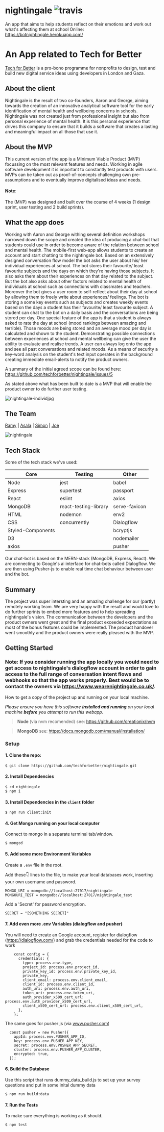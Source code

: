 # nightingale      ![travis](https://travis-ci.com/techforbetter/nightingale.svg?branch=master)
An app that aims to help students reflect on their emotions and work out what's affecting them at school
Online: https://botnightingale.herokuapp.com/ 

# An App related to Tech for Better
[Tech for Better](https://www.foundersandcoders.com/techforbetter/) is a pro-bono programme for nonprofits to design, test and build new digital service ideas using developers in London and Gaza.

## About the client
Nightingale is the result of two co-founders, Aaron and George, aiming towards the creation of an innovative analytical software tool for the early identification of mental health and wellbeing concerns in schools. 
Nightingale was not created just from professional insight but also from personal experience of mental health. It is this personal experience that drives this company to ensure that it builds a software that creates a lasting and meaningful impact on all those that use it.

## About the MVP
This current version of the app is a Minimum Viable Product (MVP) focussing on the most relevant features and needs. Working in agile software development it is important to constantly test products with users. MVPs can be taken out as proof-of-concepts challenging own pre-assumptions and to eventually improve digitalised ideas and needs.

#### Note:
The (MVP) was designed and built over the course of 4 weeks (1 design sprint, user testing and 2 build sprints). 

## What the app does
Working with Aaron and George withing several definition workshops narrowed down the scope and created the idea of producing a chat-bot that students could use in order to become aware of the relation between school and mental health. 
The mobile-first web-app allows students to create an account and start chatting to the nightingale bot. Based on an extensively designed conversation flow model the bot asks the user about his/ her individual experiences at school. The bot stores their favourite/ least favourite subjects and the days on which they're having those subjects. It also asks them about their experiences on that day related to the subject. But the bot also asks about other factors related to mental health of individuals at school such as connections with classmates and teachers. Moreover the bot gives a user room to self-reflect about their day at school by allowing them to freely write about experiences/ feelings. The bot is storing a some key events such as subjects and creates weekly events based on the days a student has their favourite/ least favourite subject. A student can chat to the bot on a daily basis and the conversations are being stored per day. One special feature of the app is that a student is always asked to rate the day at school (mood rankings between amazing and terrible). Those moods are being stored and an average mood per day is calculated and shown to the student. Demonstrating possible connections between experiences at school and mental wellbeing can give the user the ability to evaluate and realise trends. A user can always log onto the app and see all past conversations and related moods. 
As a means of security a key-word analysis on the student's text input operates in the background creating immediate email-alerts to notify the product owners.

A summary of the initial agreed scope can be found here: https://github.com/techforbetter/nightingale/issues/5

As stated above what has been built to date is a MVP that will enable the product owner to do further user testing. 

![nightingale-individjpg](https://user-images.githubusercontent.com/23721486/53017517-7535d100-3450-11e9-8081-38a1fe80589a.jpg)

## The Team
[Ramy](https://github.com/ramyalshurafa) | [Asala](https://github.com/AsalaKM) | [Simon](https://github.com/dupreesi) | [Joe](https://github.com/thejoefriel)

![nightingale](https://user-images.githubusercontent.com/23721486/53017735-fb521780-3450-11e9-8bae-ded91c50ddd3.jpeg)

## Tech Stack
Some of the tech stack we've used: 

| Core | Testing | Other |
| - | -------- | -------- |
|Node|jest|babel
|Express|supertest|passport
|React|eslint|axios
|MongoDB|react-testing-library|serve-favicon|
|HTML|nodemon|env2|
|CSS|concurrently|Dialogflow|
|Styled-Components||bcryptjs|
|D3||nodemailer|
|axios||pusher|

Our chat-bot is based on the MERN-stack (MongoDB, Express, React). We are connecting to Google's ai interface for chat-bots called Dialogflow. We are then using Pusher-js to enable real time chat behaviour between user and the bot.  

## Summary
The project was super intersting and an amazing challenge for our (partly) remotely working team. We are very happy with the result and would love to do further sprints to embed more features and to help spreading nightingale's vision. The communication between the developers and the product owners went great and the final product exceeded expectations as most of the bonus features could be implemented. The product handover went smoothly and the product owners were really pleased with the MVP. 

## Getting Started
### Note: If you consider running the app locally you would need to get access to nightingale's dialogflow account in order to gain access to the full range of conversation intent flows and webhooks so that the app works properly. Best would be to contact the owners via https://www.wearenightingale.co.uk/.

How to get a copy of the project up and running on your local machine.

*Please ensure you have this software **installed and running** on your local machine **before** you attempt to run this webapp.*
> **Node** (via nvm recomended)
> see: https://github.com/creationix/nvm

> **MongoDB**
> see: https://docs.mongodb.com/manual/installation/

### Setup

#### 1. Clone the repo:
```
$ git clone https://github.com/techforbetter/nightingale.git
```
#### 2. Install Dependencies 
```
$ cd nightingale
$ npm i
```

#### 3. Install Dependencies in the `client` folder
```
$ npm run client:init
```

#### 4. Get Mongo running on your local computer
Connect to mongo in a separate terminal tab/window.
```
$ mongod
```

#### 5. Add some more Environment Variables
Create a `.env` file in the root.

Add these👇 lines to the file, to make your local databases work, inserting your own username and password.
```
MONGO_URI = mongodb://localhost:27017/nightingale
MONGOURI_TEST = mongodb://localhost:27017/nightingale_test
```
Add a 'Secret' for password encryption.
```
SECRET = "[SOMETHING SECRET]"
```
#### 7. Add even more .env Variables (dialogflow and pusher)
You will need to create an Google account, register for dialogflow (https://dialogflow.com/) and grab the credentials needed for the code to work 
```
    const config = {
      credentials: {
        type: process.env.type,
        project_id: process.env.project_id,
        private_key_id: process.env.private_key_id,
        private_key,
        client_email: process.env.client_email,
        client_id: process.env.client_id,
        auth_uri: process.env.auth_uri,
        token_uri: process.env.token_uri,
        auth_provider_x509_cert_url: process.env.auth_provider_x509_cert_url,
        client_x509_cert_url: process.env.client_x509_cert_url,
      },
    };
```
The same goes for pusher js (via www.pusher.com)
```
  const pusher = new Pusher({
    appId: process.env.PUSHER_APP_ID,
    key: process.env.PUSHER_APP_KEY,
    secret: process.env.PUSHER_APP_SECRET,
    cluster: process.env.PUSHER_APP_CLUSTER,
    encrypted: true,
  });
```

#### 6. Build the Database
Use this script that runs dummy_data_build.js to set up your survey questions and put in some inital dummy data
```
$ npm run build:data
```

#### 7. Run the Tests
To make sure everything is working as it should.

```
$ npm test
```
